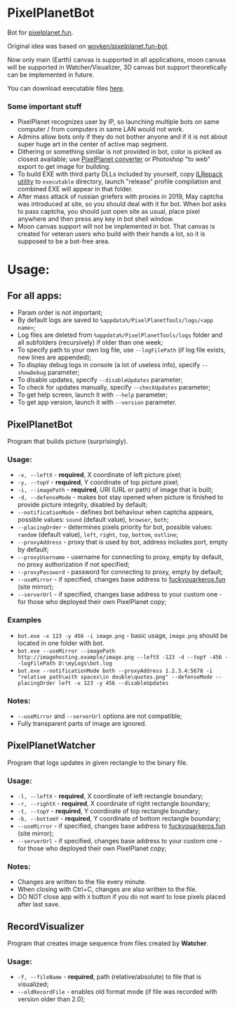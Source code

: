 # PixelPlanetBot
Bot for [pixelplanet.fun](https://pixelplanet.fun).

Original idea was based on [woyken/pixelplanet.fun-bot](https://github.com/Woyken/pixelplanet.fun-bot/).

Now only main (Earth) canvas is supported in all applications, moon canvas will be supported in Watcher/Visualizer, 3D canvas bot support theoretically can be implemented in future.

You can download executable files [here](https://github.com/Topinambur223606/PixelPlanetTools/releases/latest).

### Some important stuff
- PixelPlanet recognizes user by IP, so launching multiple bots on same computer \/ from computers in same LAN would not work.
- Admins allow bots only if they do not bother anyone and if it is not about super huge art in the center of active map segment.
- Dithering or something similar is not provided in bot, color is picked as closest available; use [PixelPlanet converter](https://pixelplanet.fun/convert) or Photoshop "to web" export to get image for building.
- To build EXE with third party DLLs included by yourself, copy [ILRepack utility](https://www.nuget.org/packages/ILRepack/) to `executable` directory, launch "release" profile compilation and combined EXE will appear in that folder.
- After mass attack of russian griefers with proxies in 2019, May captcha was introduced at site, so you should deal with it for bot. When bot asks to pass captcha, you should just open site as usual, place pixel anywhere and then press any key in bot shell window.
- Moon canvas support will not be implemented in bot. That canvas is created for veteran users who build with their hands a lot, so it is supposed to be a bot-free area.

# Usage:
## For all apps:
- Param order is not important;
- By default logs are saved to `%appdata%/PixelPlanetTools/logs/<app name>`;
- Log files are deleted from `%appdata%/PixelPlanetTools/logs` folder and all subfolders (recursively) if older than one week;
- To specify path to your own log file, use `--logFilePath` (if log file exists, new lines are appended);
- To display debug logs in console (a lot of useless info), specify `--showDebug` parameter;
- To disable updates, specify `--disableUpdates` parameter;
- To check for updates manually, specify `--checkUpdates` parameter;
- To get help screen, launch it with `--help` parameter;
- To get app version, launch it with `--version` parameter.

## PixelPlanetBot
Program that builds picture (surprisingly).

### Usage:
- `-x, --leftX` - **required**, X coordinate of left picture pixel;
- `-y, --topY` - **required**, Y coordinate of top picture pixel;
- `-i, --imagePath` - **required**, URI (URL or path) of image that is built;
- `-d, --defenseMode` - makes bot stay opened when picture is finished to provide picture integrity, disabled by default;
- `--notificationMode` - defines bot behaviour when captcha appears, possible values: `sound` (default value), `browser`, `both`;
- `--placingOrder` - determines pixels priority for bot, possible values: `random` (default value), `left`, `right`, `top`, `bottom`, `outline`;
- `--proxyAddress` - proxy that is used by bot, address includes port, empty by default;
- `--proxyUsername` - username for connecting to proxy, empty by default, no proxy authorization if not specified;
- `--proxyPassword` - password for connecting to proxy, empty by default;
- `--useMirror` - if specified, changes base address to [fuckyouarkeros.fun](https://fuckyouarkeros.fun) (site mirror);
- `--serverUrl` - if specified, changes base address to your custom one - for those who deployed their own PixelPlanet copy;

### Examples
- `bot.exe -x 123 -y 456 -i image.png` - basic usage, `image.png` should be located in one folder with bot.
- `bot.exe --useMirror --imagePath http://imagehosting.example/image.png --leftX -123 -d --topY -456 --logFilePath D:\myLogs\bot.log`
- `bot.exe --notificationMode both --proxyAddress 1.2.3.4:5678 -i "relative path\with spaces\in double\quotes.png" --defenseMode --placingOrder left -x 123 -y 456 --disableUpdates`

### Notes:
- `--useMirror` and `--serverUrl` options are not compatible;
- Fully transparent parts of image are ignored.

## PixelPlanetWatcher
Program that logs updates in given rectangle to the binary file.

### Usage:
- `-l, --leftX` - **required**, X coordinate of left rectangle boundary;
- `-r, --rightX` - **required**, X coordinate of right rectangle boundary;
- `-t, --topY` - **required**, Y coordinate of top rectangle boundary;
- `-b, --bottomY` - **required**, Y coordinate of bottom rectangle boundary;
- `--useMirror` - if specified, changes base address to [fuckyouarkeros.fun](https://fuckyouarkeros.fun) (site mirror);
- `--serverUrl` - if specified, changes base address to your custom one - for those who deployed their own PixelPlanet copy;

### Notes:
- Changes are written to the file every minute.
- When closing with Ctrl+C, changes are also written to the file.
- DO NOT close app with `X` button if you do not want to lose pixels placed after last save.

## RecordVisualizer
Program that creates image sequence from files created by **Watcher**.

### Usage:
- `-f, --fileName` - **required**, path (relative/absolute) to file that is visualized;
- `--oldRecordFile` - enables old format mode (if file was recorded with version older than 2.0);
